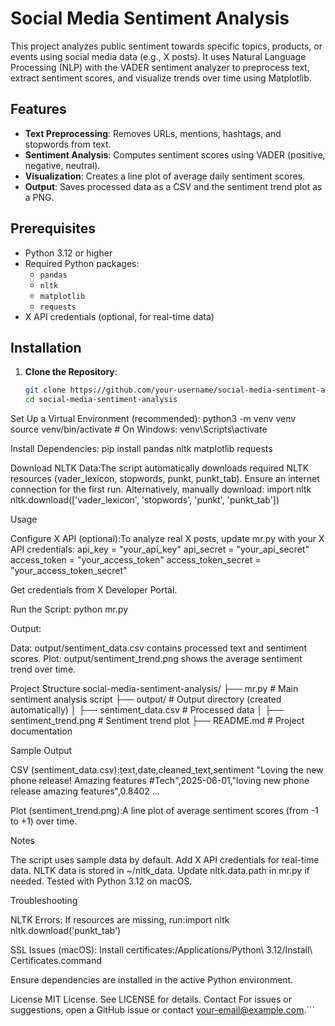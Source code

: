 # Social Media Sentiment Analysis

This project analyzes public sentiment towards specific topics, products, or events using social media data (e.g., X posts). It uses Natural Language Processing (NLP) with the VADER sentiment analyzer to preprocess text, extract sentiment scores, and visualize trends over time using Matplotlib.

## Features
- **Text Preprocessing**: Removes URLs, mentions, hashtags, and stopwords from text.
- **Sentiment Analysis**: Computes sentiment scores using VADER (positive, negative, neutral).
- **Visualization**: Creates a line plot of average daily sentiment scores.
- **Output**: Saves processed data as a CSV and the sentiment trend plot as a PNG.

## Prerequisites
- Python 3.12 or higher
- Required Python packages:
  - `pandas`
  - `nltk`
  - `matplotlib`
  - `requests`
- X API credentials (optional, for real-time data)

## Installation
1. **Clone the Repository**:
   ```bash
   git clone https://github.com/your-username/social-media-sentiment-analysis.git
   cd social-media-sentiment-analysis


Set Up a Virtual Environment (recommended):
python3 -m venv venv
source venv/bin/activate  # On Windows: venv\Scripts\activate


Install Dependencies:
pip install pandas nltk matplotlib requests


Download NLTK Data:The script automatically downloads required NLTK resources (vader_lexicon, stopwords, punkt, punkt_tab). Ensure an internet connection for the first run. Alternatively, manually download:
import nltk
nltk.download(['vader_lexicon', 'stopwords', 'punkt', 'punkt_tab'])



Usage

Configure X API (optional):To analyze real X posts, update mr.py with your X API credentials:
api_key = "your_api_key"
api_secret = "your_api_secret"
access_token = "your_access_token"
access_token_secret = "your_access_token_secret"

Get credentials from X Developer Portal.

Run the Script:
python mr.py


Output:

Data: output/sentiment_data.csv contains processed text and sentiment scores.
Plot: output/sentiment_trend.png shows the average sentiment trend over time.



Project Structure
social-media-sentiment-analysis/
├── mr.py                   # Main sentiment analysis script
├── output/                 # Output directory (created automatically)
│   ├── sentiment_data.csv  # Processed data
│   ├── sentiment_trend.png # Sentiment trend plot
├── README.md               # Project documentation

Sample Output

CSV (sentiment_data.csv):text,date,cleaned_text,sentiment
"Loving the new phone release! Amazing features #Tech",2025-06-01,"loving new phone release amazing features",0.8402
...


Plot (sentiment_trend.png):A line plot of average sentiment scores (from -1 to +1) over time.

Notes

The script uses sample data by default. Add X API credentials for real-time data.
NLTK data is stored in ~/nltk_data. Update nltk.data.path in mr.py if needed.
Tested with Python 3.12 on macOS.

Troubleshooting

NLTK Errors: If resources are missing, run:import nltk
nltk.download('punkt_tab')


SSL Issues (macOS): Install certificates:/Applications/Python\ 3.12/Install\ Certificates.command


Ensure dependencies are installed in the active Python environment.

License
MIT License. See LICENSE for details.
Contact
For issues or suggestions, open a GitHub issue or contact your-email@example.com.```
